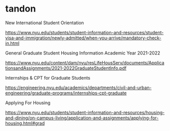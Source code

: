 # tandon
New International Student Orientation

https://www.nyu.edu/students/student-information-and-resources/student-visa-and-immigration/newly-admitted/when-you-arrive/mandatory-check-in.html

General Graduate Student Housing Information 
Academic Year 2021-2022

https://www.nyu.edu/content/dam/nyu/resLifeHousServ/documents/ApplicationsandAssignments/2021-2022GraduateStudentInfo.pdf

Internships & CPT for Graduate Students

https://engineering.nyu.edu/academics/departments/civil-and-urban-engineering/graduate-programs/internships-cpt-graduate

Applying For Housing

https://www.nyu.edu/students/student-information-and-resources/housing-and-dining/on-campus-living/application-and-assignments/applying-for-housing.html#grad


